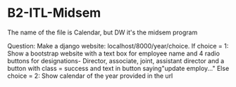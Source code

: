 # B2-ITL-Midsem

The name of the file is Calendar, but DW it's the midsem program

Question: 
Make a django website: localhost/8000/year/choice.
If choice = 1:
 Show a bootstrap website with a text box for employee name and 4 radio buttons for designations- Director, associate, joint, assistant director and a button with class = success and text in button saying"update employ..."
Else choice = 2:
Show calendar of the year provided in the url

